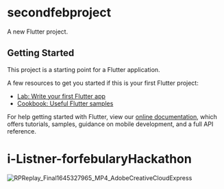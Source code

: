 # secondfebproject

A new Flutter project.

## Getting Started

This project is a starting point for a Flutter application.

A few resources to get you started if this is your first Flutter project:

- [Lab: Write your first Flutter app](https://flutter.dev/docs/get-started/codelab)
- [Cookbook: Useful Flutter samples](https://flutter.dev/docs/cookbook)

For help getting started with Flutter, view our
[online documentation](https://flutter.dev/docs), which offers tutorials,
samples, guidance on mobile development, and a full API reference.
# i-Listner-forfebularyHackathon

![RPReplay_Final1645327965_MP4_AdobeCreativeCloudExpress](https://user-images.githubusercontent.com/87302097/167066560-999781a4-6ef4-4e49-90bc-0a435b7d52e9.gif)
